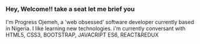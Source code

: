### Hey, Welcome!! take a seat let me brief you

I'm Progress Ojemeh, a 'web obsessed' software developer currently based in Nigeria.
I like learning new technologies. i'm currently conversant with HTML5, CSS3, BOOTSTRAP, JAVACRIPT ES6, REACT&REDUX 

<!--
**Rex739/Rex739** is a ✨ _special_ ✨ repository because its `README.md` (this file) appears on your GitHub profile.

Here are some ideas to get you started:

- 🔭 I’m currently working on contributing to open source and writing articles
- 🌱 I’m currently learning new skills
-->
